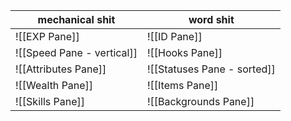 
|mechanical shit|word shit|
|-|-|
|![[EXP Pane]]|![[ID Pane]]|
|![[Speed Pane - vertical]]|![[Hooks Pane]]|
|![[Attributes Pane]]|![[Statuses Pane - sorted]]|
|![[Wealth Pane]]|![[Items Pane]]|
|![[Skills Pane]]|![[Backgrounds Pane]]|
